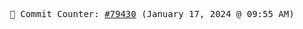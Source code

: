 <p align="center">
    <samp>
        📮 Commit Counter: <a href="https://github.com/Javascript-void0/Javascript-void0/commits/main">#79430</a> (January 17, 2024 @ 09:55 AM)
    </samp>
</p>